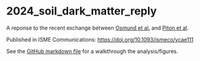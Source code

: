 # 2024_soil_dark_matter_reply
A reponse to the recent exchange between [Osmund et al.](https://www.nature.com/articles/s41564-024-01687-w)  and [Piton et al](https://www.nature.com/articles/s41564-024-01688-9). 

Published in ISME Communications: https://doi.org/10.1093/ismeco/ycae111 

See the [GitHub markdown file](https://github.com/EisenRa/2024_soil_dark_matter_reply/blob/main/code.md) for a walkthrough the analysis/figures.

